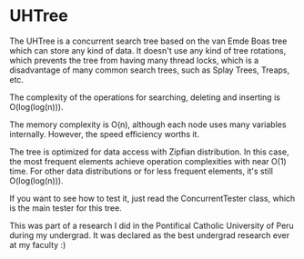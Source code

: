 UHTree
======

The UHTree is a concurrent search tree based on the van Emde Boas tree which can store any kind of data.
It doesn't use any kind of tree rotations, which prevents the tree from having many thread locks, which is a disadvantage of many common search trees, such as Splay Trees, Treaps, etc.

The complexity of the operations for searching, deleting and inserting is O(log(log(n))). 

The memory complexity is O(n), although each node uses many variables internally. However, the speed efficiency worths it.

The tree is optimized for data access with Zipfian distribution. In this case, the most frequent elements achieve operation complexities with near O(1) time. 
For other data distributions or for less frequent elements, it's still O(log(log(n))). 

If you want to see how to test it, just read the ConcurrentTester class, which is the main tester for this tree.

This was part of a research I did in the Pontifical Catholic University of Peru during my undergrad. It was declared as the best undergrad research ever at my faculty :)
